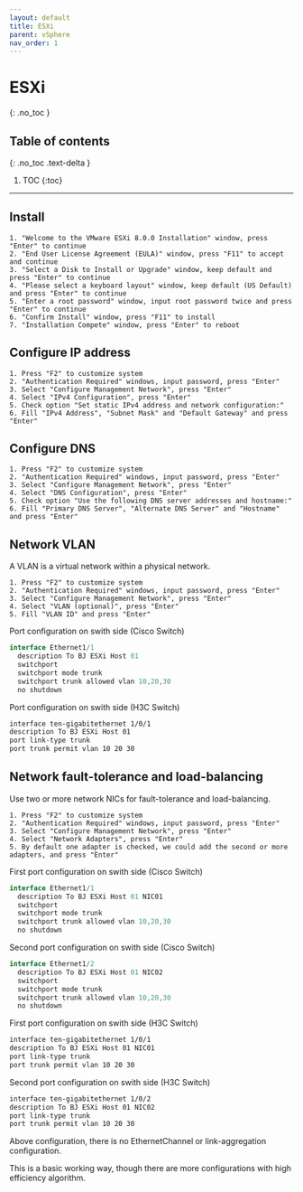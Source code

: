 ```yaml
---
layout: default
title: ESXi
parent: vSphere
nav_order: 1
---
```


# ESXi
{: .no_toc }

## Table of contents
{: .no_toc .text-delta }

1. TOC
{:toc}

---

## Install

```shell
1. "Welcome to the VMware ESXi 8.0.0 Installation" window, press "Enter" to continue
2. "End User License Agreement (EULA)" window, press "F11" to accept and continue
3. "Select a Disk to Install or Upgrade" window, keep default and press "Enter" to continue
4. "Please select a keyboard layout" window, keep default (US Default) and press "Enter" to continue
5. "Enter a root password" window, input root password twice and press "Enter" to continue
6. "Confirm Install" window, press "F11" to install
7. "Installation Compete" window, press "Enter" to reboot
```

## Configure IP address
```shell
1. Press "F2" to customize system
2. "Authentication Required" windows, input password, press "Enter"
3. Select "Configure Management Network", press "Enter"
4. Select "IPv4 Configuration", press "Enter"
5. Check option "Set static IPv4 address and network configuration:"
6. Fill "IPv4 Address", "Subnet Mask" and "Default Gateway" and press "Enter"
```

## Configure DNS
```shell
1. Press "F2" to customize system
2. "Authentication Required" windows, input password, press "Enter"
3. Select "Configure Management Network", press "Enter"
4. Select "DNS Configuration", press "Enter"
5. Check option "Use the following DNS server addresses and hostname:"
6. Fill "Primary DNS Server", "Alternate DNS Server" and "Hostname" and press "Enter"
```

## Network VLAN

A VLAN is a virtual network within a physical network.

```shell
1. Press "F2" to customize system
2. "Authentication Required" windows, input password, press "Enter"
3. Select "Configure Management Network", press "Enter"
4. Select "VLAN (optional)", press "Enter"
5. Fill "VLAN ID" and press "Enter"
```

Port configuration on swith side (Cisco Switch)
```js
interface Ethernet1/1
  description To BJ ESXi Host 01
  switchport
  switchport mode trunk
  switchport trunk allowed vlan 10,20,30
  no shutdown
```

Port configuration on swith side (H3C Switch)
```css
interface ten-gigabitethernet 1/0/1
description To BJ ESXi Host 01
port link-type trunk
port trunk permit vlan 10 20 30
```

## Network fault-tolerance and load-balancing

Use two or more network NICs for fault-tolerance and load-balancing.

```shell
1. Press "F2" to customize system
2. "Authentication Required" windows, input password, press "Enter"
3. Select "Configure Management Network", press "Enter"
4. Select "Network Adapters", press "Enter"
5. By default one adapter is checked, we could add the second or more adapters, and press "Enter"
```

First port configuration on swith side (Cisco Switch)
```js
interface Ethernet1/1
  description To BJ ESXi Host 01 NIC01
  switchport
  switchport mode trunk
  switchport trunk allowed vlan 10,20,30
  no shutdown
```

Second port configuration on swith side (Cisco Switch)
```js
interface Ethernet1/2
  description To BJ ESXi Host 01 NIC02
  switchport
  switchport mode trunk
  switchport trunk allowed vlan 10,20,30
  no shutdown
```

First port configuration on swith side (H3C Switch)
```css
interface ten-gigabitethernet 1/0/1
description To BJ ESXi Host 01 NIC01
port link-type trunk
port trunk permit vlan 10 20 30
```

Second port configuration on swith side (H3C Switch)
```css
interface ten-gigabitethernet 1/0/2
description To BJ ESXi Host 01 NIC02
port link-type trunk
port trunk permit vlan 10 20 30
```

Above configuration, there is no EthernetChannel or link-aggregation configuration.

This is a basic working way, though there are more configurations with high efficiency algorithm.